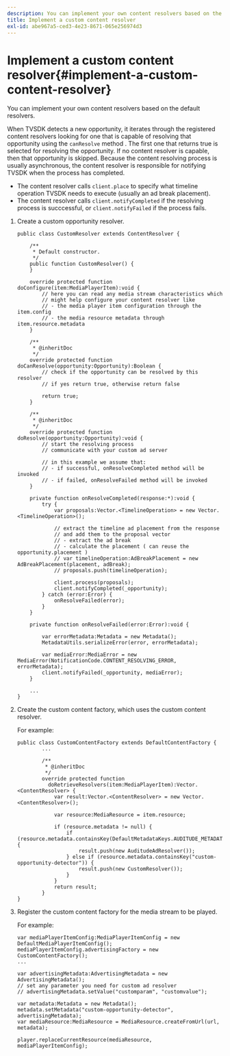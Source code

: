 ```yaml
---
description: You can implement your own content resolvers based on the default resolvers.
title: Implement a custom content resolver
exl-id: abe967a5-ced3-4e23-8671-065e256974d3
---
```

# Implement a custom content resolver{#implement-a-custom-content-resolver}

You can implement your own content resolvers based on the default resolvers.

 When TVSDK detects a new opportunity, it iterates through the registered content resolvers looking for one that is capable of resolving that opportunity  using the `canResolve` method . The first one that returns true is selected for resolving the opportunity. If no content resolver is capable, then that opportunity is skipped. Because the content resolving process is usually asynchronous, the content resolver is responsible for notifying TVSDK when the process has completed.

* The content resolver calls `client.place` to specify what timeline operation TVSDK needs to execute (usually an ad break placement). 
* The content resolver calls `client.notifyCompleted` if the resolving process is succcessful, or `client.notifyFailed` if the process fails.

1. Create a custom opportunity resolver.

   ```
   public class CustomResolver extends ContentResolver { 
     
       /** 
        * Default constructor. 
        */ 
       public function CustomResolver() { 
       } 
     
       override protected function doConfigure(item:MediaPlayerItem):void { 
           // here you can read any media stream characteristics which 
           // might help configure your content resolver like 
           // - the media player item configuration through the item.config 
           // - the media resource metadata through item.resource.metadata 
       } 
     
       /** 
        * @inheritDoc 
        */ 
       override protected function doCanResolve(opportunity:Opportunity):Boolean { 
           // check if the opportunity can be resolved by this resolver 
           // if yes return true, otherwise return false 
             
           return true; 
       } 
     
       /** 
        * @inheritDoc 
        */ 
       override protected function doResolve(opportunity:Opportunity):void { 
           // start the resolving process 
           // communicate with your custom ad server 
     
           // in this example we assume that: 
           // - if successful, onResolveCompleted method will be invoked 
           // - if failed, onResolveFailed method will be invoked 
       } 
     
       private function onResolveCompleted(response:*):void { 
           try { 
               var proposals:Vector.<TimelineOperation> = new Vector.<TimelineOperation>(); 
                 
               // extract the timeline ad placement from the response 
               // and add them to the proposal vector 
               // - extract the ad break 
               // - calculate the placement ( can reuse the opportunity.placement ) 
               // var timelineOperation:AdBreakPlacement = new AdBreakPlacement(placement, adBreak); 
               // proposals.push(timelineOperation); 
                 
               client.process(proposals); 
               client.notifyCompleted(_opportunity); 
           } catch (error:Error) { 
               onResolveFailed(error); 
           } 
       } 
     
       private function onResolveFailed(error:Error):void { 
     
           var errorMetadata:Metadata = new Metadata(); 
           MetadataUtils.serializeError(error, errorMetadata); 
     
           var mediaError:MediaError = new MediaError(NotificationCode.CONTENT_RESOLVING_ERROR, errorMetadata); 
           client.notifyFailed(_opportunity, mediaError); 
       } 
         
       ... 
   }
   ```

1. Create the custom content factory, which uses the custom content resolver.

   For example:

   ```
   public class CustomContentFactory extends DefaultContentFactory { 
           ... 
     
           /** 
            * @inheritDoc 
            */ 
           override protected function  
             doRetrieveResolvers(item:MediaPlayerItem):Vector.<ContentResolver> { 
               var result:Vector.<ContentResolver> = new Vector.<ContentResolver>(); 
     
               var resource:MediaResource = item.resource; 
     
               if (resource.metadata != null) { 
                   if (resource.metadata.containsKey(DefaultMetadataKeys.AUDITUDE_METADATA_KEY)) { 
                       result.push(new AuditudeAdResolver()); 
                   } else if (resource.metadata.containsKey("custom-opportunity-detector")) { 
                       result.push(new CustomResolver()); 
                   } 
               } 
               return result; 
           } 
   }
   ```

1. Register the custom content factory for the media stream to be played.

   For example:

   ```
   var mediaPlayerItemConfig:MediaPlayerItemConfig = new DefaultMediaPlayerItemConfig(); 
   mediaPlayerItemConfig.advertisingFactory = new CustomContentFactory(); 
   ... 
     
   var advertisingMetadata:AdvertisingMetadata = new AdvertisingMetadata(); 
   // set any parameter you need for custom ad resolver 
   // advertisingMetadata.setValue("customparam", "customvalue"); 
     
   var metadata:Metadata = new Metadata(); 
   metadata.setMetadata("custom-opportunity-detector", advertisingMetadata); 
   var mediaResource:MediaResource = MediaResource.createFromUrl(url, metadata);

   player.replaceCurrentResource(mediaResource, mediaPlayerItemConfig);
   ```
